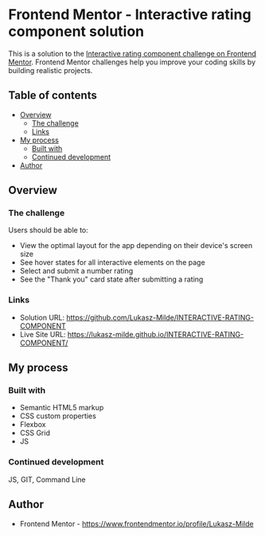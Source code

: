 # Frontend Mentor - Interactive rating component solution

This is a solution to the [Interactive rating component challenge on Frontend Mentor](https://www.frontendmentor.io/challenges/interactive-rating-component-koxpeBUmI). Frontend Mentor challenges help you improve your coding skills by building realistic projects.

## Table of contents

- [Overview](#overview)
  - [The challenge](#the-challenge)
  - [Links](#links)
- [My process](#my-process)
  - [Built with](#built-with)
  - [Continued development](#continued-development)
- [Author](#author)

## Overview

### The challenge

Users should be able to:

- View the optimal layout for the app depending on their device's screen size
- See hover states for all interactive elements on the page
- Select and submit a number rating
- See the "Thank you" card state after submitting a rating

### Links

- Solution URL: https://github.com/Lukasz-Milde/INTERACTIVE-RATING-COMPONENT
- Live Site URL: https://lukasz-milde.github.io/INTERACTIVE-RATING-COMPONENT/

## My process

### Built with

- Semantic HTML5 markup
- CSS custom properties
- Flexbox
- CSS Grid
- JS

### Continued development

JS, GIT, Command Line

## Author

- Frontend Mentor - https://www.frontendmentor.io/profile/Lukasz-Milde
